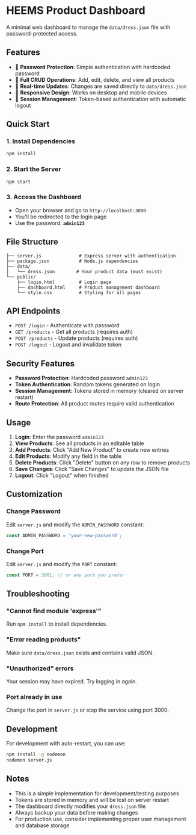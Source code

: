 # HEEMS Product Dashboard

A minimal web dashboard to manage the `data/dress.json` file with password-protected access.

## Features

- 🔐 **Password Protection**: Simple authentication with hardcoded password
- 📝 **Full CRUD Operations**: Add, edit, delete, and view all products
- 💾 **Real-time Updates**: Changes are saved directly to `data/dress.json`
- 📱 **Responsive Design**: Works on desktop and mobile devices
- 🔄 **Session Management**: Token-based authentication with automatic logout

## Quick Start

### 1. Install Dependencies
```bash
npm install
```

### 2. Start the Server
```bash
npm start
```

### 3. Access the Dashboard
- Open your browser and go to `http://localhost:3000`
- You'll be redirected to the login page
- Use the password: **`admin123`**

## File Structure

```
├── server.js              # Express server with authentication
├── package.json           # Node.js dependencies
├── data/
│   └── dress.json        # Your product data (must exist)
└── public/
    ├── login.html         # Login page
    ├── dashboard.html     # Product management dashboard
    └── style.css          # Styling for all pages
```

## API Endpoints

- `POST /login` - Authenticate with password
- `GET /products` - Get all products (requires auth)
- `POST /products` - Update products (requires auth)
- `POST /logout` - Logout and invalidate token

## Security Features

- **Password Protection**: Hardcoded password `admin123`
- **Token Authentication**: Random tokens generated on login
- **Session Management**: Tokens stored in memory (cleared on server restart)
- **Route Protection**: All product routes require valid authentication

## Usage

1. **Login**: Enter the password `admin123`
2. **View Products**: See all products in an editable table
3. **Add Products**: Click "Add New Product" to create new entries
4. **Edit Products**: Modify any field in the table
5. **Delete Products**: Click "Delete" button on any row to remove products
6. **Save Changes**: Click "Save Changes" to update the JSON file
7. **Logout**: Click "Logout" when finished

## Customization

### Change Password
Edit `server.js` and modify the `ADMIN_PASSWORD` constant:
```javascript
const ADMIN_PASSWORD = 'your-new-password';
```

### Change Port
Edit `server.js` and modify the `PORT` constant:
```javascript
const PORT = 3001; // or any port you prefer
```

## Troubleshooting

### "Cannot find module 'express'"
Run `npm install` to install dependencies.

### "Error reading products"
Make sure `data/dress.json` exists and contains valid JSON.

### "Unauthorized" errors
Your session may have expired. Try logging in again.

### Port already in use
Change the port in `server.js` or stop the service using port 3000.

## Development

For development with auto-restart, you can use:
```bash
npm install -g nodemon
nodemon server.js
```

## Notes

- This is a simple implementation for development/testing purposes
- Tokens are stored in memory and will be lost on server restart
- The dashboard directly modifies your `dress.json` file
- Always backup your data before making changes
- For production use, consider implementing proper user management and database storage
